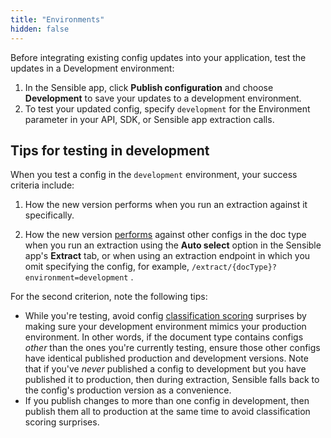 ```yaml
---
title: "Environments"
hidden: false
---
```


Before integrating existing config updates into your application, test the updates in a Development environment:

1. In the Sensible app, click **Publish configuration** and choose **Development** to save your updates to a development environment.
2. To test your updated config, specify `development` for the Environment parameter in your API, SDK, or Sensible app extraction calls.

## Tips for testing in development

When you test a config in the  `development` environment, your success criteria include:

1. How the new version performs when you run an extraction against it specifically.

2. How the new version [performs](doc:fingerprint) against other configs in the doc type when you run an extraction using the **Auto select** option in the Sensible app's **Extract** tab, or when using an extraction endpoint in which you omit specifying the config, for example, `/extract/{docType}?environment=development` .


For the second criterion, note the following tips:  

- While you're testing, avoid config [classification scoring](doc:fingerprint) surprises by making sure your development environment mimics your production environment. In other words, if the document type contains configs *other* than the ones you're currently testing, ensure those other configs have identical published production and development versions. Note that if you've *never* published a config to development but you have published it to production, then during extraction, Sensible falls back to the config's production version as a convenience.
-  If you publish changes to more than one config in development, then publish them all to production at the same time to avoid classification scoring surprises.  
